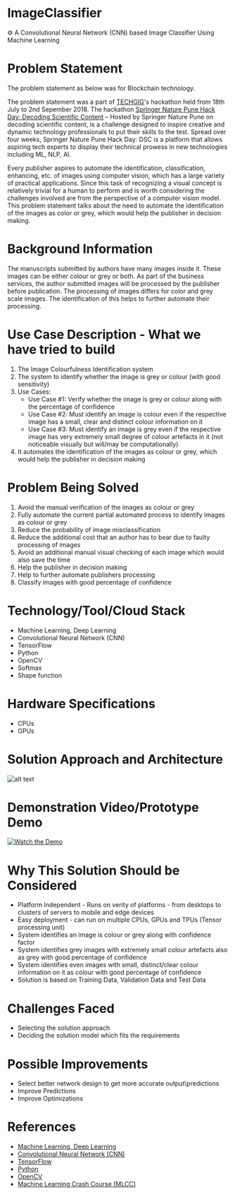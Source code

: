 # ImageClassifier

⚙️ A Convolutional Neural Network (CNN) based Image Classifier Using Machine Learning

Problem Statement
==================

 The problem statement as below was for Blockchain technology.

The problem statement was a part of [TECHGIG](https://www.techgig.com)'s hackathon held from 18th July to 2nd Sepember 2018. The hackathon [Springer Nature Pune Hack Day: Decoding Scientific Content](https://www.techgig.com/hackathon/springernature-pune) – Hosted by Springer Nature Pune on decoding scientific content, is a challenge designed to inspire creative and dynamic technology professionals to put their skills to the test. Spread over four weeks, Springer Nature Pune Hack Day: DSC is a platform that allows aspiring tech experts to display their technical prowess in new technologies including ML, NLP, AI.

Every publisher aspires to automate the identification, classification, enhancing, etc. of images using computer vision, which has a large variety of practical applications. Since this task of recognizing a visual concept is relatively trivial for a human to perform and is worth considering the challenges involved are from the perspective of a computer vision model. This problem statement talks about the need to automate the identification of the images as color or grey, which would help the publisher in decision making.

Background Information
==================

The manuscripts submitted by authors have many images inside it. These images can be either colour or grey or both. As part of the business services, the author submitted images will be processed by the publisher before publication. The processing of images differs for color and grey scale images. The identification of this helps to further automate their processing.


Use Case Description - What we have tried to build
=====================

1. The Image Colourfulness Identification system
2. The system to identify whether the image is grey or colour (with good sensitivity)
3. Use Cases:
    * Use Case #1: Verify whether the image is grey or colour along with the percentage of confidence
    * Use Case #2: Must identify an image is colour even if the respective image has a small, clear and distinct colour information on it
    * Use Case #3: Must identify an image is grey even if the respective image has very extremely small degree of colour artefacts in it (not noticeable visually but will/may be computationally)
4. It automates the identification of the images as colour or grey, which would help the publisher in decision making


Problem Being Solved
=====================

1. Avoid the manual verification of the images as colour or grey
2. Fully automate the current partial automated process to identify images as colour or grey
3. Reduce the probability of image misclassification
4. Reduce the additional cost that an author has to bear due to faulty processing of images
5. Avoid an additional manual visual checking of each image which would also save the time
6. Help the publisher in decision making
7. Help to further automate publishers processing
8. Classify images with good percentage of confidence


Technology/Tool/Cloud Stack
=====================

* Machine Learning, Deep Learning
* Convolutional Neural Network (CNN)
* TensorFlow
* Python
* OpenCV
* Softmax
* Shape function


Hardware Specifications
=====================

* CPUs
* GPUs


Solution Approach and Architecture
=====================

![alt text](https://github.com/sachinjegaonkar/ImageClassifier/blob/master/Architecture.jpg)


Demonstration Video/Prototype Demo
=====================

[![Watch the Demo](https://github.com/sachinjegaonkar/ImageClassifier/blob/master/Demo.jpg)](https://youtu.be/yo_97h_pUqE)


Why This Solution Should be Considered
=====================

* Platform Independent - Runs on verity of platforms - from desktops to clusters of servers to mobile and edge devices
* Easy deployment - can run on multiple CPUs, GPUs and TPUs (Tensor processing unit)
* System identifies an image is colour or grey along with confidence factor
* System identifies grey images with extremely small colour artefacts also as grey with good percentage of confidence
* System identifies even images with small, distinct/clear colour information on it as colour with good percentage of confidence
* Solution is based on Training Data, Validation Data and Test Data


Challenges Faced
=====================

* Selecting the solution approach
* Deciding the solution model which fits the requirements


Possible Improvements
=====================

* Select better network design to get more accurate output\predictions
* Improve Predictions
* Improve Optimizations


References
=====================

* [Machine Learning, Deep Learning](https://cv-tricks.com/tensorflow-tutorial/training-convolutional-neural-network-for-image-classification/amp/)
* [Convolutional Neural Network (CNN)](https://www.tensorflow.org/tutorials/images/deep_cnn)
* [TensorFlow](https://www.tensorflow.org/)
* [Python](http://www.learnpython.org/)
* [OpenCV](https://www.learnopencv.com/image-classification-using-convolutional-neural-networks-in-keras/)
* [Machine Learning Crash Course (MLCC)](https://developers.google.com/machine-learning/crash-course/)
